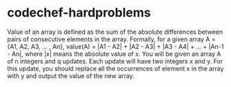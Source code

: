 # codechef-hardproblems
Value of an array is defined as the sum of the absolute differences between pairs of consecutive elements in the array. Formally, for a given array A = {A1, A2, A3, ... , An}, value(A) = |A1 - A2| + |A2 - A3| + |A3 - A4| + ... + |An-1 - An|, where |x| means the absolute value of x.  You will be given an array A of n integers and q updates. Each update will have two integers x and y. For this update, you should replace all the occurrences of element x in the array with y and output the value of the new array.

